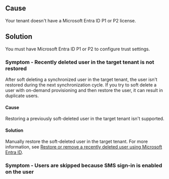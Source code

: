 ## Cause

Your tenant doesn't have a Microsoft Entra ID P1 or P2 license.

## Solution

You must have Microsoft Entra ID P1 or P2 to configure trust settings.

### Symptom - Recently deleted user in the target tenant is not restored

After soft deleting a synchronized user in the target tenant, the user isn't restored during the next synchronization cycle. If you try to soft delete a user with on-demand provisioning and then restore the user, it can result in duplicate users.

#### Cause

Restoring a previously soft-deleted user in the target tenant isn't supported.

#### Solution

Manually restore the soft-deleted user in the target tenant. For more information, see [Restore or remove a recently deleted user using Microsoft Entra ID](https://example-link).

### Symptom - Users are skipped because SMS sign-in is enabled on the user